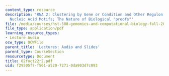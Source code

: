 ```yaml
---
content_type: resource
description: 'RNA 2: Clustering by Gene or Condition and Other Regulon Data Sources
  Nucleic Acid Motifs; The Nature of Biological "proofs"'
file: /media/courses/hst-508-genomics-and-computational-biology-fall-2002/f29505f7f561a52072710da903d7c093_02foct22r2.pdf
file_type: application/pdf
learning_resource_types:
- Lecture Audio
ocw_type: OCWFile
parent_title: 'Lectures: Audio and Slides'
parent_type: CourseSection
resourcetype: Document
title: 02foct22r2.pdf
uid: f29505f7-f561-a520-7271-0da903d7c093
---
```

